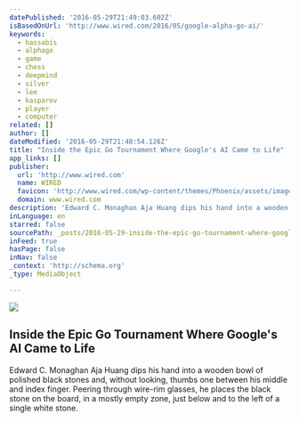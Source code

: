 ```yaml
---
datePublished: '2016-05-29T21:49:03.602Z'
isBasedOnUrl: 'http://www.wired.com/2016/05/google-alpha-go-ai/'
keywords:
  - hassabis
  - alphago
  - game
  - chess
  - deepmind
  - silver
  - lee
  - kasparov
  - player
  - computer
related: []
author: []
dateModified: '2016-05-29T21:48:54.126Z'
title: "Inside the Epic Go Tournament Where Google's AI Came to Life"
app_links: []
publisher:
  url: 'http://www.wired.com'
  name: WIRED
  favicon: 'http://www.wired.com/wp-content/themes/Phoenix/assets/images/favicon.ico'
  domain: www.wired.com
description: 'Edward C. Monaghan Aja Huang dips his hand into a wooden bowl of polished black stones and, without looking, thumbs one between his middle and index finger. Peering through wire-rim glasses, he places the black stone on the board, in a mostly empty zone, just below and to the left of a single white stone.'
inLanguage: en
starred: false
sourcePath: _posts/2016-05-29-inside-the-epic-go-tournament-where-googles-ai-came-to-life.md
inFeed: true
hasPage: false
inNav: false
_context: 'http://schema.org'
_type: MediaObject

---
```

<article style=""><img src="https://the-grid-user-content.s3-us-west-2.amazonaws.com/b9381592-404a-40ab-a739-acf090aa051c.jpg" /><h1>Inside the Epic Go Tournament Where Google's AI Came to Life</h1><p>Edward C. Monaghan Aja Huang dips his hand into a wooden bowl of polished black stones and, without looking, thumbs one between his middle and index finger. Peering through wire-rim glasses, he places the black stone on the board, in a mostly empty zone, just below and to the left of a single white stone.</p></article>